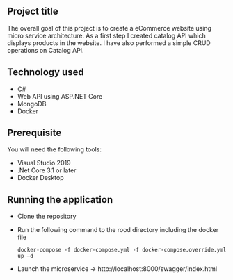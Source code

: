 ## Project title
The overall goal of this project is to create a eCommerce website using micro service architecture. As a first step I created catalog API which displays products in the website. I have also performed a simple CRUD operations on Catalog API.

## Technology used
- C#
- Web API using ASP.NET Core
- MongoDB
- Docker

## Prerequisite
You will need the following tools:
- Visual Studio 2019
- .Net Core 3.1 or later
- Docker Desktop

## Running the application
- Clone the repository
- Run the following command to the rood directory including the docker file

      docker-compose -f docker-compose.yml -f docker-compose.override.yml up –d

- Launch the microservice -> http://localhost:8000/swagger/index.html
